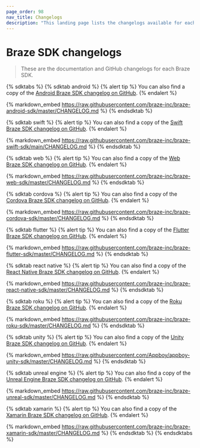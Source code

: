 ```yaml
---
page_order: 98
nav_title: Changelogs
description: "This landing page lists the changelogs available for each SDK within Braze Docs and their individual GitHub repositories."
---
```


# Braze SDK changelogs

> These are the documentation and GitHub changelogs for each Braze SDK.

{% sdktabs %}
{% sdktab android %}
{% alert tip %}
You can also find a copy of the [Android Braze SDK changelog on GitHub](https://github.com/braze-inc/braze-android-sdk/blob/master/CHANGELOG.md).
{% endalert %}

{% markdown_embed https://raw.githubusercontent.com/braze-inc/braze-android-sdk/master/CHANGELOG.md %}
{% endsdktab %}

{% sdktab swift %}
{% alert tip %}
You can also find a copy of the [Swift Braze SDK changelog on GitHub](https://github.com/braze-inc/braze-swift-sdk/blob/master/CHANGELOG.md).
{% endalert %}

{% markdown_embed https://raw.githubusercontent.com/braze-inc/braze-swift-sdk/main/CHANGELOG.md %}
{% endsdktab %}

{% sdktab web %}
{% alert tip %}
You can also find a copy of the [Web Braze SDK changelog on GitHub](https://github.com/braze-inc/braze-web-sdk/blob/master/CHANGELOG.md).
{% endalert %}

{% markdown_embed https://raw.githubusercontent.com/braze-inc/braze-web-sdk/master/CHANGELOG.md %}
{% endsdktab %}

{% sdktab cordova %}
{% alert tip %}
You can also find a copy of the [Cordova Braze SDK changelog on GitHub](https://github.com/braze-inc/braze-cordova-sdk/blob/master/CHANGELOG.md).
{% endalert %}

{% markdown_embed https://raw.githubusercontent.com/braze-inc/braze-cordova-sdk/master/CHANGELOG.md %}
{% endsdktab %}

{% sdktab flutter %}
{% alert tip %}
You can also find a copy of the [Flutter Braze SDK changelog on GitHub](https://github.com/braze-inc/braze-flutter-sdk/blob/master/CHANGELOG.md).
{% endalert %}

{% markdown_embed https://raw.githubusercontent.com/braze-inc/braze-flutter-sdk/master/CHANGELOG.md %}
{% endsdktab %}

{% sdktab react native %}
{% alert tip %}
You can also find a copy of the [React Native Braze SDK changelog on GitHub](https://github.com/braze-inc/braze-react-native-sdk/blob/master/CHANGELOG.md).
{% endalert %}

{% markdown_embed https://raw.githubusercontent.com/braze-inc/braze-react-native-sdk/master/CHANGELOG.md %}
{% endsdktab %}

{% sdktab roku %}
{% alert tip %}
You can also find a copy of the [Roku Braze SDK changelog on GitHub](https://github.com/braze-inc/braze-roku-sdk/blob/master/CHANGELOG.md).
{% endalert %}

{% markdown_embed https://raw.githubusercontent.com/braze-inc/braze-roku-sdk/master/CHANGELOG.md %}
{% endsdktab %}

{% sdktab unity %}
{% alert tip %}
You can also find a copy of the [Unity Braze SDK changelog on GitHub](https://github.com/braze-inc/braze-unity-sdk/blob/master/CHANGELOG.md).
{% endalert %}

{% markdown_embed https://raw.githubusercontent.com/Appboy/appboy-unity-sdk/master/CHANGELOG.md %}
{% endsdktab %}

{% sdktab unreal engine %}
{% alert tip %}
You can also find a copy of the [Unreal Engine Braze SDK changelog on GitHub](https://github.com/braze-inc/braze-unreal-sdk/blob/master/CHANGELOG.md).
{% endalert %}

{% markdown_embed https://raw.githubusercontent.com/braze-inc/braze-unreal-sdk/master/CHANGELOG.md %}
{% endsdktab %}

{% sdktab xamarin %}
{% alert tip %}
You can also find a copy of the [Xamarin Braze SDK changelog on GitHub](https://github.com/braze-inc/braze-xamarin-sdk/blob/master/CHANGELOG.md).
{% endalert %}

{% markdown_embed https://raw.githubusercontent.com/braze-inc/braze-xamarin-sdk/master/CHANGELOG.md %}
{% endsdktab %}
{% endsdktabs %}
